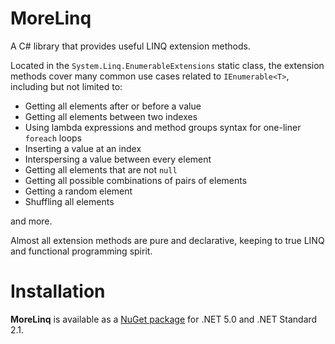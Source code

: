 # MoreLinq

A C# library that provides useful LINQ extension methods.

Located in the `System.Linq.EnumerableExtensions` static class, the extension methods cover many common use cases related to `IEnumerable<T>`, including but not limited to:

- Getting all elements after or before a value
- Getting all elements between two indexes
- Using lambda expressions and method groups syntax for one-liner `foreach` loops
- Inserting a value at an index
- Interspersing a value between every element
- Getting all elements that are not `null`
- Getting all possible combinations of pairs of elements
- Getting a random element
- Shuffling all elements

and more.

Almost all extension methods are pure and declarative, keeping to true LINQ and functional programming spirit.

# Installation

**MoreLinq** is available as a [NuGet package](https://www.nuget.org/packages/Carnagion.MoreLinq/) for .NET 5.0 and .NET Standard 2.1.